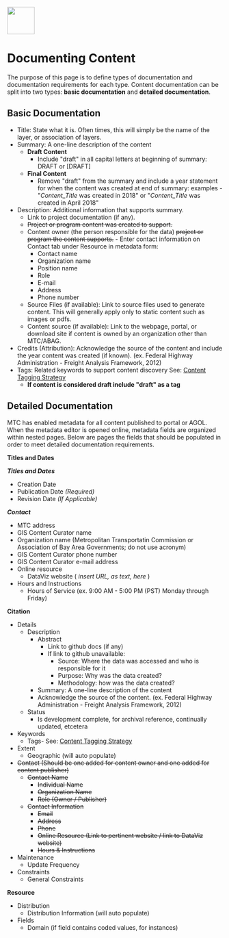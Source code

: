 <a href="url"><img src="http://gis.mtc.ca.gov/mtcimages/mtcgisLogo.png" align="top" height="64" width="64" ></a>

# Documenting Content 

The purpose of this page is to define types of documentation and documentation requirements for each type. Content documentation can be split into two types: **basic documentation** and **detailed documentation**. 

## Basic Documentation 

 - Title: State what it is.  Often times, this will simply be the name of the layer, or association of layers.
 - Summary: A one-line description of the content
     - **Draft Content**
         - Include "draft" in all capital letters at beginning of summary: DRAFT or [DRAFT]
     - **Final Content**
         - Remove "draft" from the summary and include a year statement for when the content was created at end of summary: examples - "_Content_Title_ was created in 2018" or "_Content_Title_ was created in April 2018"
 - Description: Additional information that supports summary. 
     - Link to project documentation (if any).
     - ~~Project or program content was created to support.~~
     - Content owner (the person responsible for the data) ~~project or program the content supports.~~ - Enter contact information on Contact tab under Resource in metadata form:
        - Contact name
        - Organization name
        - Position name
        - Role
        - E-mail
        - Address
        - Phone number
     - Source Files (if available): Link to source files used to generate content. This will generally apply only to static content such as images or pdfs. 
     - Content source (if available): Link to the webpage, portal, or download site if content is owned by an organization other than MTC/ABAG. 
 - Credits (Attribution): Acknowledge the source of the content and include the year content was created (if known). (ex. Federal Highway Administration - Freight Analysis Framework, 2012) 
 - Tags: Related keywords to support content discovery See: [Content Tagging Strategy](https://mtcdrive.app.box.com/file/198480762097)
     - **If content is considered draft include "draft" as a tag**
 
## Detailed Documentation
 
 MTC has enabled metadata for all content published to portal or AGOL. When the metadata editor is opened online, metadata fields are organized within nested pages. Below are pages the fields that should be populated in order to meet detailed documentation requirements. 
 
 **Titles and Dates** 
 
 ***Titles and Dates***
 
 - Creation Date
 - Publication Date _(Required)_
 - Revision Date _(If Applicable)_
 
 ***Contact***
 
 - MTC address
 - GIS Content Curator name
 - Organization name (Metropolitan Transportatin Commission or Association of Bay Area Governments; do not use acronym)
 - GIS Content Curator phone number
 - GIS Content Curator e-mail address
 - Online resource
     - DataViz website ( _insert URL, as text, here_ )
 - Hours and Instructions
     - Hours of Service (ex. 9:00 AM - 5:00 PM (PST) Monday through Friday)
 
 **Citation**
 
 - Details
     - Description
         - Abstract
             - Link to github docs (if any)
             - If link to github unavailable: 
                 - Source: Where the data was accessed and who is responsible for it
                 - Purpose: Why was the data created? 
                 - Methodology: how was the data created?
         - Summary: A one-line description of the content
         - Acknowledge the source of the content. (ex. Federal Highway Administration - Freight Analysis Framework, 2012)
      - Status
         - Is development complete, for archival reference, continually updated, etcetera
 - Keywords
     - Tags- See: [Content Tagging Strategy](https://mtcdrive.app.box.com/file/198480762097)
 - Extent
     - Geographic (will auto populate)
 - ~~Contact (Should be one added for content owner and one added for content publisher)~~
     - ~~Contact Name~~
         - ~~Individual Name~~
         - ~~Organization Name~~
         - ~~Role (Owner / Publisher)~~
     - ~~Contact Information~~
         - ~~Email~~
         - ~~Address~~
         - ~~Phone~~
         - ~~Online Resource (Link to pertinent website / link to DataViz website)~~
         - ~~Hours & Instructions~~
 - Maintenance 
     - Update Frequency
 - Constraints
     - General Constraints 
 
 **Resource**
 
 - Distribution
     - Distribution Information (will auto populate) 
 - Fields
     - Domain (if field contains coded values, for instances)
